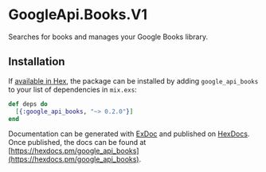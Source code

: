 # GoogleApi.Books.V1

Searches for books and manages your Google Books library.

## Installation

If [available in Hex](https://hex.pm/docs/publish), the package can be installed
by adding `google_api_books` to your list of dependencies in `mix.exs`:

```elixir
def deps do
  [{:google_api_books, "~> 0.2.0"}]
end
```

Documentation can be generated with [ExDoc](https://github.com/elixir-lang/ex_doc)
and published on [HexDocs](https://hexdocs.pm). Once published, the docs can
be found at [https://hexdocs.pm/google_api_books](https://hexdocs.pm/google_api_books).

